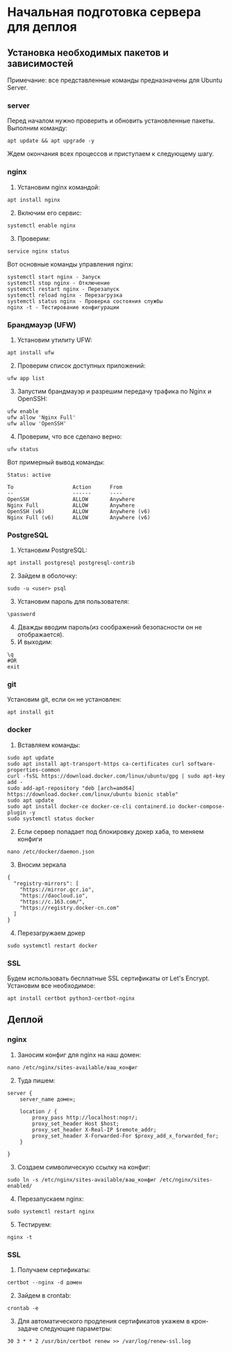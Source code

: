 # Начальная подготовка сервера для деплоя

## Установка необходимых пакетов и зависимостей

Примечание: все представленные команды предназначены для Ubuntu Server.


### server
Перед началом нужно проверить и обновить установленные пакеты.
Выполним команду:
```
apt update && apt upgrade -y
```
 Ждем окончания всех процессов и приступаем к следующему шагу.


### nginx 
1. Установим nginx командой:
```
apt install nginx
```
2. Включим его сервис:
```
systemctl enable nginx
```
3. Проверим:
```
service nginx status
```
Вот основные команды управления nginx:
```
systemctl start nginx - Запуск
systemctl stop nginx - Отключение
systemctl restart nginx - Перезапуск
systemctl reload nginx - Перезагрузка
systemctl status nginx - Проверка состояния службы
nginx -t - Тестирование конфигурации
```


### Брандмауэр (UFW)
1. Установим утилиту UFW:
```
apt install ufw
```
2. Проверим список доступных приложений:
```
ufw app list
```
3. Запустим брандмауэр и разрешим передачу трафика по Nginx и OpenSSH:
```
ufw enable
ufw allow 'Nginx Full'
ufw allow 'OpenSSH'
```
4. Проверим, что все сделано верно:
```
ufw status
```
Вот примерный вывод команды:
```
Status: active

To                   Action      From
--                   ------      ----
OpenSSH              ALLOW       Anywhere
Nginx Full           ALLOW       Anywhere
OpenSSH (v6)         ALLOW       Anywhere (v6)
Nginx Full (v6)      ALLOW       Anywhere (v6)
```


### PostgreSQL
1. Установим PostgreSQL:
```
apt install postgresql postgresql-contrib
```
2. Зайдем в оболочку:
```
sudo -u <user> psql
```
3. Установим пароль для пользователя:
```
\password
```
4. Дважды вводим пароль(из соображений безопасности он не отображается).
5. И выходим:
```
\q
#OR
exit
```


### git 
Установим git, если он не установлен:
```
apt install git
```


### docker
1. Вставляем команды:
```
sudo apt update
sudo apt install apt-transport-https ca-certificates curl software-properties-common
curl -fsSL https://download.docker.com/linux/ubuntu/gpg | sudo apt-key add -
sudo add-apt-repository "deb [arch=amd64] https://download.docker.com/linux/ubuntu bionic stable"
sudo apt update
sudo apt install docker-ce docker-ce-cli containerd.io docker-compose-plugin -y
sudo systemctl status docker
```

2. Если сервер попадает под блокировку докер хаба, то меняем конфиги
```
nano /etc/docker/daemon.json
```

3. Вносим зеркала
```
{
  "registry-mirrors": [
    "https://mirror.gcr.io",
    "https://daocloud.io",
    "https://c.163.com/",
    "https://registry.docker-cn.com"
  ]
}
```

4. Перезагружаем докер
```
sudo systemctl restart docker
```

### SSL
Будем использовать бесплатные SSL сертификаты от Let's Encrypt.
Установим все необходимое:
```
apt install certbot python3-certbot-nginx
```


## Деплой


### nginx 
1. Заносим конфиг для nginx на наш домен:
```
nano /etc/nginx/sites-available/ваш_конфиг
```
2. Туда пишем:
```
server {
    server_name домен;

    location / {
        proxy_pass http://localhost:порт/;
        proxy_set_header Host $host;
        proxy_set_header X-Real-IP $remote_addr;
        proxy_set_header X-Forwarded-For $proxy_add_x_forwarded_for;
    }

}
```
3. Создаем символическую ссылку на конфиг:
```
sudo ln -s /etc/nginx/sites-available/ваш_конфиг /etc/nginx/sites-enabled/
```
4. Перезапускаем nginx:
```
sudo systemctl restart nginx
```
5. Тестируем:
```
nginx -t
```


### SSL
1. Получаем сертификаты:
```
certbot --nginx -d домен
```
2. Зайдем в crontab:
```
crontab -e
```
3.  Для автоматического продления сертификатов укажем в крон-задаче следующие параметры:
```
30 3 * * 2 /usr/bin/certbot renew >> /var/log/renew-ssl.log
```
